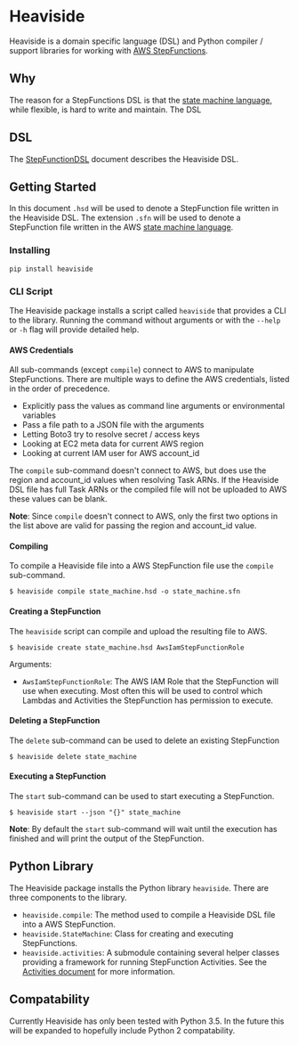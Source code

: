 # Heaviside
Heaviside is a domain specific language (DSL) and Python compiler / support
libraries for working with [AWS StepFunctions].

## Why
The reason for a StepFunctions DSL is that the [state machine language], while
flexible, is hard to write and maintain. The DSL 

## DSL

The [StepFunctionDSL] document describes the Heaviside DSL.

## Getting Started

In this document `.hsd` will be used to denote a StepFunction file written in
the Heaviside DSL. The extension `.sfn` will be used to denote a StepFunction
file written in the AWS [state machine language].

### Installing

```
pip install heaviside
```

### CLI Script

The Heaviside package installs a script called `heaviside` that provides a CLI
to the library. Running the command without arguments or with the `--help` or
`-h` flag will provide detailed help.

#### AWS Credentials

All sub-commands (except `compile`) connect to AWS to manipulate StepFunctions.
There are multiple ways to define the AWS credentials, listed in the order of
precedence.

* Explicitly pass the values as command line arguments or environmental variables
* Pass a file path to a JSON file with the arguments
* Letting Boto3 try to resolve secret / access keys
* Looking at EC2 meta data for current AWS region
* Looking at current IAM user for AWS account_id

The `compile` sub-command doesn't connect to AWS, but does use the region and
account_id values when resolving Task ARNs. If the Heaviside DSL file has full
Task ARNs or the compiled file will not be uploaded to AWS these values can be
blank.

**Note**: Since `compile` doesn't connect to AWS, only the first two options in
the list above are valid for passing the region and account_id value.

#### Compiling

To compile a Heaviside file into a AWS StepFunction file use the `compile`
sub-command.

```
$ heaviside compile state_machine.hsd -o state_machine.sfn 
```

#### Creating a StepFunction

The `heaviside` script can compile and upload the resulting file to AWS.

```
$ heaviside create state_machine.hsd AwsIamStepFunctionRole
```

Arguments:
* `AwsIamStepFunctionRole`: The AWS IAM Role that the StepFunction will use
                            when executing. Most often this will be used to
                            control which Lambdas and Activities the
                            StepFunction has permission to execute.

#### Deleting a StepFunction

The `delete` sub-command can be used to delete an existing StepFunction

```
$ heaviside delete state_machine
```

#### Executing a StepFunction

The `start` sub-command can be used to start executing a StepFunction.

```
$ heaviside start --json "{}" state_machine
```

**Note**: By default the `start` sub-command will wait until the
execution has finished and will print the output of the StepFunction.

## Python Library

The Heaviside package installs the Python library `heaviside`. There are three
components to the library.

* `heaviside.compile`: The method used to compile a Heaviside DSL file into
                       a AWS StepFunction.
* `heaviside.StateMachine`: Class for creating and executing StepFunctions.
* `heaviside.activities`: A submodule containing several helper classes providing
                          a framework for running StepFunction Activities.
                          See the [Activities document] for more information.

## Compatability

Currently Heaviside has only been tested with Python 3.5. In the future this
will be expanded to hopefully include Python 2 compatability.


[AWS StepFunctions]: https://aws.amazon.com/step-functions/
[state machine language]: https://state-language.net/spec.html
[StepFunctionDSL]: docs/StepFunctionDSL.md
[Activities document]: docs/Activites.md
